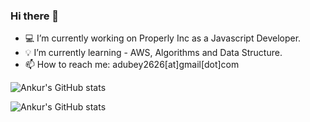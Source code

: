 ### Hi there 👋

<!--
**RagedPanda/RagedPanda** is a ✨ _special_ ✨ repository because its `README.md` (this file) appears on your GitHub profile.

Here are some ideas to get you started:

- 🔭 I’m currently working on ...
- 🌱 I’m currently learning ...
- 👯 I’m looking to collaborate on ...
- 🤔 I’m looking for help with ...
- 💬 Ask me about ...
- 📫 How to reach me: ...
- 😄 Pronouns: ...
- ⚡ Fun fact: ...
-->

- 💻  I’m currently working on Properly Inc as a Javascript Developer.
- 💡  I’m currently learning - AWS, Algorithms and Data Structure.
- 📫  How to reach me: adubey2626[at]gmail[dot]com

![Ankur's GitHub stats](https://github-readme-stats.vercel.app/api?username=RagedPanda&show_icons=true&count_private=true&theme=dark)

![Ankur's GitHub stats](https://github-readme-stats.vercel.app/api/top-langs/?username=RagedPanda&layout=compact&theme=dark)
